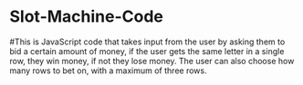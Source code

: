# Slot-Machine-Code


#This is JavaScript code that takes input from the user by asking them to bid a certain amount of money, if the user gets the same letter in a single row, they win money, if not they lose money. The user can also choose how many rows to bet on, with a maximum of three rows. 
